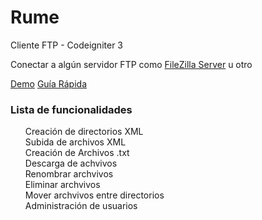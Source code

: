 # Rume
Cliente FTP - Codeigniter 3

<p>Conectar a algún servidor FTP como 
<a href="https://drive.google.com/file/d/1ngOLEk0cs-z-QgxGluzEVaGcS4FDjxDJ/view?usp=sharing">FileZilla Server</a> u otro 
</p>	

<a href="http://repositorioxml.atwebpages.com/">Demo</a>
<a href="http://repositorioxml.atwebpages.com/user_guide">Guía Rápida</a>

<h3>Lista de funcionalidades</h3>

<ul style="list-style: none">
		<li>Creación de directorios XML</li>
		<li>Subida de archivos XML</li>
		<li>Creación de Archivos .txt</li>
		<li>Descarga de achvivos</li>
		<li>Renombrar archvivos</li>
		<li>Eliminar archvivos</li>
		<li>Mover archvivos entre directorios</li>
		<li>Administración de usuarios</li>
</ul>

